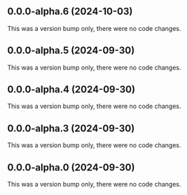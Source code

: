 ## 0.0.0-alpha.6 (2024-10-03)

This was a version bump only, there were no code changes.

## 0.0.0-alpha.5 (2024-09-30)

This was a version bump only, there were no code changes.

## 0.0.0-alpha.4 (2024-09-30)

This was a version bump only, there were no code changes.

## 0.0.0-alpha.3 (2024-09-30)

This was a version bump only, there were no code changes.

## 0.0.0-alpha.0 (2024-09-30)

This was a version bump only, there were no code changes.